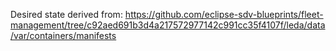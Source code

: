Desired state derived from: https://github.com/eclipse-sdv-blueprints/fleet-management/tree/c92aed691b3d4a217572977142c991cc35f4107f/leda/data/var/containers/manifests